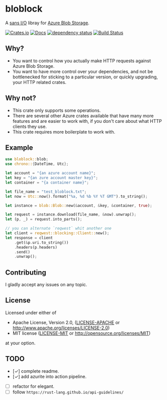 # bloblock

A [sans I/O](https://sans-io.readthedocs.io/) libray for [Azure Blob Storage](https://azure.microsoft.com/en-gb/services/storage/blobs/).

[![Crates.io](https://img.shields.io/crates/v/bloblock.svg)](https://crates.io/crates/bloblock)
[![Docs](https://docs.rs/bloblock/badge.svg)](https://docs.rs/bloblock)
[![dependency status](https://deps.rs/repo/github/m0ssc0de/bloblock/status.svg)](https://deps.rs/repo/github/m0ssc0de/bloblock)
[![Build Status](https://github.com/m0ssc0de/bloblock/workflows/CI/badge.svg)](https://github.com/m0ssc0de/bloblock/actions?workflow=CI)

## Why?

* You want to control how you actually make HTTP requests against Azure Blob Storage.
* You want to have more control over your dependencies, and not be bottlenecked for sticking to a particular version, or quickly upgrading, your HTTP related crates.

## Why not?

* This crate only supports some operations.
* There are several other Azure crates available that have many more features and are easier to work with, if you don't care about what HTTP clients they use.
* This crate requires more boilerplate to work with.

## Example

```rust
use bloblock::blob;
use chrono::{DateTime, Utc};

let account = "{an azure account name}";
let key = "{an zure account master key}";
let container = "{a container name}";

let file_name = "test_bloblock.txt";
let now = Utc::now().format("%a, %d %b %Y %T GMT").to_string();

let instance = blob::Blob::new(&account, &key, &container, true);

let request = instance.download(file_name, &now).unwrap();
let (p, _) = request.into_parts();

// you can alternate `reqwest` whit another one
let client = reqwest::blocking::Client::new();
let response = client
    .get(&p.uri.to_string())
    .headers(p.headers)
    .send()
    .unwrap();
```

## Contributing

I gladly accept any issues on any topic.

## License

Licensed under either of

* Apache License, Version 2.0, ([LICENSE-APACHE](LICENSE-APACHE) or http://www.apache.org/licenses/LICENSE-2.0)
* MIT license ([LICENSE-MIT](LICENSE-MIT) or http://opensource.org/licenses/MIT)

at your option.

## TODO

- [✓] complete readme.
- [✓] add azurite into action pipeline.
- [ ] refactor for elegant.
- [ ] follow `https://rust-lang.github.io/api-guidelines/`